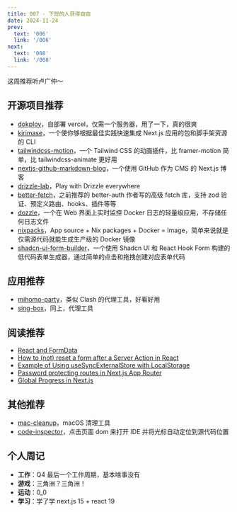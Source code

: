 ```yaml
---
title: 007 - 下班的人获得自由
date: 2024-11-24
prev:
  text: '006'
  link: '/006'
next:
  text: '008'
  link: '/008'
---
```


这周推荐听卢广仲～

## 开源项目推荐

- [dokploy](https://github.com/dokploy/dokploy)，自部署 vercel，仅需一个服务器，用了一下，真的很爽
- [kirimase](https://github.com/nicoalbanese/kirimase)，一个使你够根据最佳实践快速集成 Next.js 应用的包和脚手架资源的 CLI
- [tailwindcss-motion](https://github.com/romboHQ/tailwindcss-motion)，一个 Tailwind CSS 的动画插件，比 framer-motion 简单，比 tailwindcss-animate 更好用
- [nextjs-github-markdown-blog](https://github.com/Dicklesworthstone/nextjs-github-markdown-blog)，一个使用 GitHub 作为 CMS 的 Next.js 博客
- [drizzle-lab](https://github.com/rphlmr/drizzle-lab)，Play with Drizzle everywhere
- [better-fetch](https://github.com/Bekacru/better-fetch)，之前推荐的 better-auth 作者写的高级 fetch 库，支持 zod 验证、预定义路由、hooks、插件等等
- [dozzle](https://github.com/amir20/dozzle)，一个在 Web 界面上实时监控 Docker 日志的轻量级应用，不存储任何日志文件
- [nixpacks](https://github.com/railwayapp/nixpacks)，App source + Nix packages + Docker = Image，简单来说就是仅需源代码就能生成生产级的 Docker 镜像
- [shadcn-ui-form-builder](https://github.com/strlrd-29/shadcn-ui-form-builder)，一个使用 Shadcn UI 和 React Hook Form 构建的低代码表单生成器，通过简单的点击和拖拽创建对应表单代码

## 应用推荐

- [mihomo-party](https://github.com/mihomo-party-org/mihomo-party)，类似 Clash 的代理工具，好看好用
- [sing-box](https://github.com/SagerNet/sing-box)，同上，代理工具

## 阅读推荐

- [React and FormData](https://www.robinwieruch.de/react-form-data/)
- [How to (not) reset a form after a Server Action in React](https://www.robinwieruch.de/react-server-action-reset-form/)
- [Example of Using useSyncExternalStore with LocalStorage](https://www.56kode.com/posts/using-usesyncexternalstore-with-localstorage/)
- [Password protecting routes in Next.js App Router](https://www.alexchantastic.com/password-protecting-next)
- [Global Progress in Next.js](https://buildui.com/posts/global-progress-in-nextjs)

## 其他推荐

- [mac-cleanup](https://github.com/mac-cleanup/mac-cleanup-py)，macOS 清理工具
- [code-inspector](https://github.com/zh-lx/code-inspector)，点击页面 dom 来打开 IDE 并将光标自动定位到源代码位置

## 个人周记

- **工作**：Q4 最后一个工作周期，基本啥事没有
- **游戏**：三角洲？三角洲！
- **运动**：0_0
- **学习**：学了学 next.js 15 + react 19
